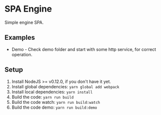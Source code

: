 # SPA Engine

Simple engine SPA.

## Examples
 - Demo - Check demo folder and start with some http service, for correct operation.

## Setup
1. Install NodeJS >= v0.12.0, if you don't have it yet.
2. Install global dependencies:
`yarn global add webpack`
3. Install local dependencies:
`yarn install`
4. Build the code:
`yarn run build`
5. Build the code watch:
`yarn run build:watch`
6. Build the code demo:
`yarn run build:demo`